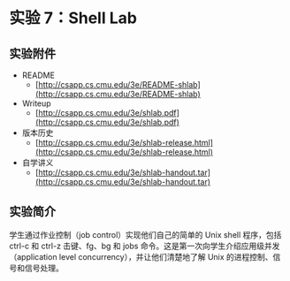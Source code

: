 # 实验 7：Shell Lab

## 实验附件

* README
  * [http://csapp.cs.cmu.edu/3e/README-shlab](http://csapp.cs.cmu.edu/3e/README-shlab)
* Writeup
  * [http://csapp.cs.cmu.edu/3e/shlab.pdf](http://csapp.cs.cmu.edu/3e/shlab.pdf)
* 版本历史
  * [http://csapp.cs.cmu.edu/3e/shlab-release.html](http://csapp.cs.cmu.edu/3e/shlab-release.html)
* 自学讲义
  * [http://csapp.cs.cmu.edu/3e/shlab-handout.tar](http://csapp.cs.cmu.edu/3e/shlab-handout.tar)

## 实验简介

学生通过作业控制（job control）实现他们自己的简单的 Unix shell 程序，包括ctrl-c 和 ctrl-z 击键、fg、bg 和 jobs 命令。这是第一次向学生介绍应用级并发（application level concurrency），并让他们清楚地了解 Unix 的进程控制、信号和信号处理。

